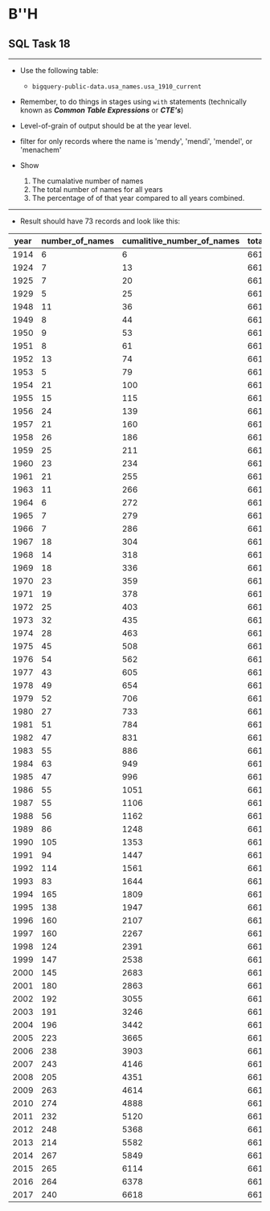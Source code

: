 # B''H


## SQL Task 18

---

- Use the following table:
    - `bigquery-public-data.usa_names.usa_1910_current`

- Remember, to do things in stages using `with` statements (technically known as ***Common Table Expressions*** or ***CTE's***)

- Level-of-grain of output should be at the year level.

- filter for only records where the name is 'mendy', 'mendi', 'mendel', or 'menachem'

- Show 
    1. The cumalative number of names 
    2. The total number of names for all years
    3. The percentage of of that year compared to all years combined. 

---

- Result should have 73 records and look like this:


|year|number_of_names|cumalitive_number_of_names|total_number_of_names|year_pct_from_total|
|---|---|---|---|---|
|1914|6|6|6618|0.09|
|1924|7|13|6618|0.11|
|1925|7|20|6618|0.11|
|1929|5|25|6618|0.08|
|1948|11|36|6618|0.17|
|1949|8|44|6618|0.12|
|1950|9|53|6618|0.14|
|1951|8|61|6618|0.12|
|1952|13|74|6618|0.2|
|1953|5|79|6618|0.08|
|1954|21|100|6618|0.32|
|1955|15|115|6618|0.23|
|1956|24|139|6618|0.36|
|1957|21|160|6618|0.32|
|1958|26|186|6618|0.39|
|1959|25|211|6618|0.38|
|1960|23|234|6618|0.35|
|1961|21|255|6618|0.32|
|1963|11|266|6618|0.17|
|1964|6|272|6618|0.09|
|1965|7|279|6618|0.11|
|1966|7|286|6618|0.11|
|1967|18|304|6618|0.27|
|1968|14|318|6618|0.21|
|1969|18|336|6618|0.27|
|1970|23|359|6618|0.35|
|1971|19|378|6618|0.29|
|1972|25|403|6618|0.38|
|1973|32|435|6618|0.48|
|1974|28|463|6618|0.42|
|1975|45|508|6618|0.68|
|1976|54|562|6618|0.82|
|1977|43|605|6618|0.65|
|1978|49|654|6618|0.74|
|1979|52|706|6618|0.79|
|1980|27|733|6618|0.41|
|1981|51|784|6618|0.77|
|1982|47|831|6618|0.71|
|1983|55|886|6618|0.83|
|1984|63|949|6618|0.95|
|1985|47|996|6618|0.71|
|1986|55|1051|6618|0.83|
|1987|55|1106|6618|0.83|
|1988|56|1162|6618|0.85|
|1989|86|1248|6618|1.3|
|1990|105|1353|6618|1.59|
|1991|94|1447|6618|1.42|
|1992|114|1561|6618|1.72|
|1993|83|1644|6618|1.25|
|1994|165|1809|6618|2.49|
|1995|138|1947|6618|2.09|
|1996|160|2107|6618|2.42|
|1997|160|2267|6618|2.42|
|1998|124|2391|6618|1.87|
|1999|147|2538|6618|2.22|
|2000|145|2683|6618|2.19|
|2001|180|2863|6618|2.72|
|2002|192|3055|6618|2.9|
|2003|191|3246|6618|2.89|
|2004|196|3442|6618|2.96|
|2005|223|3665|6618|3.37|
|2006|238|3903|6618|3.6|
|2007|243|4146|6618|3.67|
|2008|205|4351|6618|3.1|
|2009|263|4614|6618|3.97|
|2010|274|4888|6618|4.14|
|2011|232|5120|6618|3.51|
|2012|248|5368|6618|3.75|
|2013|214|5582|6618|3.23|
|2014|267|5849|6618|4.03|
|2015|265|6114|6618|4.0|
|2016|264|6378|6618|3.99|
|2017|240|6618|6618|3.63|
